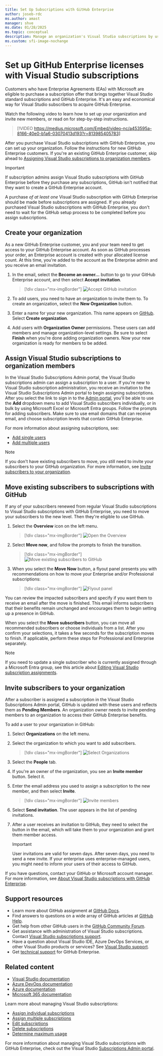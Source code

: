 ```yaml
---
title: Set Up Subscriptions with GitHub Enterprise
author: joseb-rdc
ms.author: amast
manager: shve
ms.date: 01/28/2025
ms.topic: conceptual
description: Manage an organization's Visual Studio subscriptions by using GitHub Enterprise. Assign subscriptions to organization members and move subscribers.
ms.custom: sfi-image-nochange
---
```


# Set up GitHub Enterprise licenses with Visual Studio subscriptions

Customers who have Enterprise Agreements (EAs) with Microsoft are eligible to purchase a subscription offer that brings together Visual Studio standard subscriptions and GitHub Enterprise. It's an easy and economical way for Visual Studio subscribers to acquire GitHub Enterprise.

Watch the following video to learn how to set up your organization and invite new members, or read on for step-by-step instructions.

> [!VIDEO https://medius.microsoft.com/Embed/video-nc/a453595a-8166-40e0-b1a6-03070413d193?r=813985405783]

After you purchase Visual Studio subscriptions with GitHub Enterprise, you can set up your organization. Follow the instructions for new GitHub Enterprise customers. If you're an existing GitHub Enterprise customer, skip ahead to [Assigning Visual Studio subscriptions to organization members](#assign-visual-studio-subscriptions-to-organization-members).

> [!IMPORTANT]
> If subscription admins assign Visual Studio subscriptions with GitHub Enterprise before they purchase any subscriptions, GitHub isn't notified that they want to create a GitHub Enterprise account. 
>
> A purchase *of at least one* Visual Studio subscription with GitHub Enterprise should be made before subscriptions are assigned. If you already purchased Visual Studio subscriptions with GitHub Enterprise, you don't need to wait for the GitHub setup process to be completed before you assign subscriptions.

## Create your organization

As a new GitHub Enterprise customer, you and your team need to get access to your GitHub Enterprise account. As soon as GitHub processes your order, an Enterprise account is created with your allocated license count. At this time, you're added to the account as the Enterprise admin and you receive an email invitation.

1. In the email, select the **Become an owner...** button to go to your GitHub Enterprise account, and then select **Accept invitation**.
   > [!div class="mx-imgBorder"]
   > ![Accept GitHub invitation](_img/assign-github/become-an-owner.png "Screenshot of invitation to become an owner. Pointer is hovering over the Become an owner of Contoso button.")

0. To add users, you need to have an organization to invite them to. To create an organization, select the **New Organization** button.

0. Enter a name for your new organization. This name appears on [GitHub](https://github.com/). Select **Create organization**.

0. Add users with **Organization Owner** permissions. These users can add members and manage organization-level settings. Be sure to select **Finish** when you're done adding organization owners. Now your new organization is ready for members to be added.

## Assign Visual Studio subscriptions to organization members

In the Visual Studio Subscriptions Admin portal, the Visual Studio subscriptions admin can assign a subscription to a user. If you're new to Visual Studio subscription administration, you receive an invitation to the Visual Studio Subscriptions Admin portal to begin assigning subscriptions. After you select the link to sign in to the [Admin portal](https://manage.visualstudio.com), you'll be able to use the **Add** dropdown menu to add Visual Studio subscribers individually, or in bulk by using Microsoft Excel or Microsoft Entra groups. Follow the prompts for adding subscribers. Make sure to use email domains that can receive email, and choose subscription levels that contain GitHub Enterprise.

For more information about assigning subscriptions, see:
* [Add single users](assign-license.md)
* [Add multiple users](assign-license-bulk.md)

> [!NOTE]
> If you don't have existing subscribers to move, you still need to invite your subscribers to your GitHub organization. For more information, see [Invite subscribers to your organization](#invite-subscribers-to-your-organization).

## Move existing subscribers to subscriptions with GitHub

If any of your subscribers renewed from regular Visual Studio subscriptions to Visual Studio subscriptions with GitHub Enterprise, you need to move your subscribers to the new level. Then they're eligible to use GitHub.

1. Select the **Overview** icon on the left menu.
   > [!div class="mx-imgBorder"]
   > ![Open the Overview](_img/assign-github/overview.png "Screenshot of the tools icons on the Manage subscribers page. The Overview button is highlighted.")
0. Select **Move now**, and follow the prompts to finish the transition.
   > [!div class="mx-imgBorder"]
   > ![Move existing subscribers to GitHub](_img/assign-github/move-now.png "Screenshot of the message asking owners to move subscribers to the new subscriptions with GitHub.")
0. When you select the **Move Now** button, a flyout panel presents you with recommendations on how to move your Enterprise and/or Professional subscriptions:
   > [!div class="mx-imgBorder"]
   > ![Flyout panel](_img/assign-github/fly-out.png "Screenshot of the dialog that shows the current and suggested subscriber allocations. Move subscriptions is selected on the dropdown menu.")

You can review the impacted subscribers and specify if you want them to receive an email after the move is finished. This email informs subscribers that their benefits remain unchanged and encourages them to begin setting up a presence in GitHub.

When you select the **Move subscribers** button, you can move all recommended subscribers or choose individuals from a list. After you confirm your selections, it takes a few seconds for the subscription moves to finish. If applicable, perform these steps for Professional and Enterprise separately.

> [!NOTE]
> If you need to update a single subscriber who is currently assigned through a Microsoft Entra group, see this article about [Editing Visual Studio subscription assignments](/visualstudio/subscriptions/edit-license).

## Invite subscribers to your organization

After a subscriber is assigned a subscription in the Visual Studio Subscriptions Admin portal, GitHub is updated with these users and reflects them as **Pending Members**. An organization owner needs to invite pending members to an organization to access their GitHub Enterprise benefits.

To add a user to your organization in GitHub:

1. Select **Organizations** on the left menu.
0. Select the organization to which you want to add subscribers.
   > [!div class="mx-imgBorder"]
   > ![Select Organizations](_img/assign-github/organizations.png "Screenshot of the left menu in GitHub. Organizations is highlighted.")
0. Select the **People** tab.
0. If you're an owner of the organization, you see an **Invite member** button. Select it.
0. Enter the email address you used to assign a subscription to the new member, and then select **Invite**.
   > [!div class="mx-imgBorder"]
   > ![Invite members](_img/assign-github/invite-member.png "Screenshot of the dialog for inviting new members to your organization.")
0. Select **Send invitation**. The user appears in the list of pending invitations.
0. After a user receives an invitation to GitHub, they need to select the button in the email, which will take them to your organization and grant them member access.

   > [!IMPORTANT]
   > User invitations are valid for seven days. After seven days, you need to send a new invite. If your enterprise uses enterprise-managed users, you might need to inform your users of their access to GitHub.

If you have questions, contact your GitHub or Microsoft account manager. For more information, see [About Visual Studio subscriptions with GitHub Enterprise](https://aka.ms/GHEandVSS).

## Support resources

* Learn more about GitHub assignment at [GitHub Docs](https://docs.github.com/en/enterprise-cloud@latest/billing/managing-licenses-for-visual-studio-subscriptions-with-github-enterprise/about-visual-studio-subscriptions-with-github-enterprise).
* Find answers to questions on a wide array of GitHub articles at [GitHub Help](https://help.github.com/en).
* Get help from other GitHub users in the [GitHub Community Forum](https://github.community/).
* Get assistance with administration of Visual Studio subscriptions. Contact [Visual Studio subscriptions support](https://aka.ms/vsadminhelp).
* Have a question about Visual Studio IDE, Azure DevOps Services, or other Visual Studio products or services? See [Visual Studio support](https://visualstudio.microsoft.com/support/).
* Get [technical support](https://support.microsoft.com/supportforbusiness/productselection?sapId=b77fe80f-5417-80bd-4b2a-275cf0018c24) for GitHub Enterprise.

## Related content

* [Visual Studio documentation](/visualstudio/)
* [Azure DevOps documentation](/azure/devops/)
* [Azure documentation](/azure/)
* [Microsoft 365 documentation](/microsoft-365/)

Learn more about managing Visual Studio subscriptions:

* [Assign individual subscriptions](assign-license.md)
* [Assign multiple subscriptions](assign-license-bulk.md)
* [Edit subscriptions](edit-license.md)
* [Delete subscriptions](delete-license.md)
* [Determine maximum usage](maximum-usage.md)

For more information about managing Visual Studio subscriptions with GitHub Enterprise, check out the Visual Studio [Subscriptions Admin portal](https://visualstudio.microsoft.com/subscriptions-administration/).

